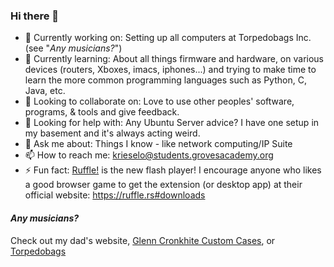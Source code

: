 ### Hi there 👋


- 🔭 Currently working on: Setting up all computers at Torpedobags Inc. (see "_Any musicians?_")
- 🌱 Currently learning: About all things firmware and hardware, on various devices (routers, Xboxes, imacs, iphones...) and trying to make time to learn the more common programming languages such as Python, C, Java, etc.
- 👯 Looking to collaborate on: Love to use other peoples' software, programs, & tools and give feedback.
- 🤔 Looking for help with: Any Ubuntu Server advice? I have one setup in my basement and it's always acting weird.
- 💬 Ask me about: Things I know - like network computing/IP Suite
- 📫 How to reach me: krieselo@students.grovesacademy.org
- ⚡ Fun fact: [Ruffle!](https://ruffle.rs) is the new flash player! I encourage anyone who likes a good browser game to get the extension (or desktop app) at their official website: https://ruffle.rs#downloads

#### _Any musicians?_

Check out my dad's website, [Glenn Cronkhite Custom Cases](https://glenncronkhite.com), or [Torpedobags](https://torpedobags.com)
